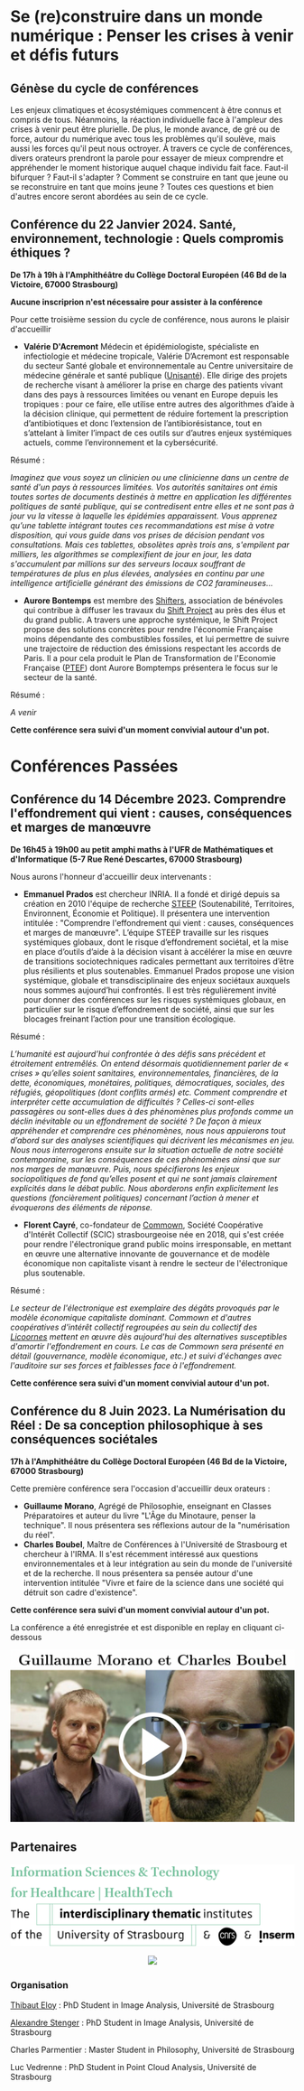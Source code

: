 # Se (re)construire dans un monde numérique : Penser les crises à venir et défis futurs

## Génèse du cycle de conférences

Les enjeux climatiques et écosystémiques commencent à être connus et compris de tous. Néanmoins, la réaction individuelle face à l'ampleur des crises à venir peut être plurielle. De plus, le monde avance, de gré ou de force, autour du numérique avec tous les problèmes qu'il soulève, mais aussi les forces qu'il peut nous octroyer. À travers ce cycle de conférences, divers orateurs prendront la parole pour essayer de mieux comprendre et appréhender le moment historique auquel chaque individu fait face. Faut-il bifurquer ? Faut-il s'adapter ? Comment se construire en tant que jeune ou se reconstruire en tant que moins jeune ? Toutes ces questions et bien d'autres encore seront abordées au sein de ce cycle.

## Conférence du 22 Janvier 2024. Santé, environnement, technologie : Quels compromis éthiques ?

__De 17h à 19h à l'Amphithéâtre du Collège Doctoral Européen (46 Bd de la Victoire, 67000 Strasbourg)__

**Aucune inscriprion n'est nécessaire pour assister à la conférence**

Pour cette troisième session du cycle de conférence, nous aurons le plaisir d'accueillir 

- **Valérie D'Acremont** Médecin et épidémiologiste, spécialiste en infectiologie et médecine tropicale, Valérie D’Acremont est responsable du secteur Santé globale et environnementale au Centre universitaire de médecine générale et santé publique ([Unisanté](https://www.unisante.ch/fr)). Elle dirige des projets de recherche visant à améliorer la prise en charge des patients vivant dans des pays à ressources limitées ou venant en Europe depuis les tropiques : pour ce faire, elle utilise entre autres des algorithmes d’aide à la décision clinique, qui permettent de réduire fortement la prescription d’antibiotiques et donc l’extension de l’antibiorésistance, tout en s’attelant à limiter l’impact de ces outils sur d’autres enjeux systémiques actuels, comme l’environnement et la cybersécurité.

Résumé : 

*Imaginez que vous soyez un clinicien ou une clinicienne dans un centre de santé d'un pays à ressources limitées. Vos autorités sanitaires ont émis toutes sortes de documents destinés à mettre en application les différentes politiques de santé publique, qui se contredisent entre elles et ne sont pas à jour vu la vitesse à laquelle les épidémies apparaissent. Vous apprenez qu’une tablette intégrant toutes ces recommandations est mise à votre disposition, qui vous guide dans vos prises de décision pendant vos consultations. Mais ces tablettes, obsolètes après trois ans, s'empilent par milliers, les algorithmes se complexifient de jour en jour, les data s'accumulent par millions sur des serveurs locaux souffrant de températures de plus en plus élevées, analysées en continu par une intelligence artificielle générant des émissions de CO2 faramineuses…*

- **Aurore Bontemps** est membre des [Shifters](https://www.theshifters.org/), association de bénévoles qui contribue à diffuser les travaux du [Shift Project](https://theshiftproject.org/) au près des élus et du grand public. A travers une approche systémique, le Shift Project propose des solutions concrètes pour rendre l'économie Française moins dépendante des combustibles fossiles, et lui permettre de suivre une trajectoire de réduction des émissions respectant les accords de Paris. Il a pour cela produit le Plan de Transformation de l'Economie Française ([PTEF](https://theshiftproject.org/crises-climat-plan-de-transformation-de-leconomie-francaise/)) dont Aurore Bomptemps présentera le focus sur le secteur de la santé.

Résumé : 

*A venir*

__Cette conférence sera suivi d'un moment convivial autour d'un pot.__   

# __Conférences Passées__

## Conférence du 14 Décembre 2023. Comprendre l'effondrement qui vient : causes, conséquences et marges de manœuvre
__De 16h45 à 19h00 au petit amphi maths à l'UFR de Mathématiques et d'Informatique (5-7 Rue René Descartes, 67000 Strasbourg)__

Nous aurons l'honneur d'accueillir deux intervenants :

- **Emmanuel Prados** est chercheur INRIA. Il a fondé et dirigé depuis sa création en 2010 l'équipe de recherche [STEEP](https://steep.inria.fr/) (Soutenabilité, Territoires, Environnent, Économie et Politique).   Il présentera une intervention intitulée : "Comprendre l'effondrement qui vient : causes, conséquences et marges de manœuvre". L’équipe STEEP travaille sur les risques systémiques globaux, dont le risque d’effondrement sociétal, et la mise en place d’outils d’aide à la décision visant à accélérer la mise en œuvre de transitions sociotechniques radicales permettant aux territoires d’être plus résilients et plus soutenables. Emmanuel Prados propose une vision systémique, globale et transdisciplinaire des enjeux sociétaux auxquels nous sommes aujourd’hui confrontés. Il est très régulièrement invité pour donner des conférences sur les risques systémiques globaux, en particulier sur le risque d’effondrement de société, ainsi que sur les blocages freinant l’action pour une transition écologique.

Résumé :

*L’humanité est aujourd’hui confrontée à des défis sans précédent et étroitement entremêlés. On entend désormais quotidiennement parler de « crises » qu’elles soient sanitaires, environnementales, financières, de la dette, économiques, monétaires, politiques, démocratiques, sociales, des réfugiés, géopolitiques (dont conflits armés) etc. Comment comprendre et interpréter cette accumulation de difficultés ? Celles-ci sont-elles passagères ou sont-elles dues à des phénomènes plus profonds comme un déclin inévitable ou un effondrement de société ?
De façon à mieux appréhender et comprendre ces phénomènes, nous nous appuierons tout d’abord sur des analyses scientifiques qui décrivent les mécanismes en jeu. Nous nous interrogerons ensuite sur la situation actuelle de notre société contemporaine, sur les conséquences de ces phénomènes ainsi que sur nos marges de manœuvre. Puis, nous spécifierons les enjeux sociopolitiques de fond qu’elles posent et qui ne sont jamais clairement explicités dans le débat public. Nous aborderons enfin explicitement les questions (foncièrement politiques) concernant l’action à mener et évoquerons des éléments de réponse.*

- **Florent Cayré**, co-fondateur de [Commown](https://commown.coop/), Société Coopérative d'Intérêt Collectif (SCIC) strasbourgeoise née en 2018, qui s'est créée pour rendre l'électronique grand public moins irresponsable, en mettant en œuvre une alternative innovante de gouvernance et de modèle économique non capitaliste visant à rendre le secteur de l'électronique plus soutenable.

Résumé :

*Le secteur de l'électronique est exemplaire des dégâts provoqués par le modèle économique capitaliste dominant. Commown et d'autres coopératives d'intérêt collectif regroupées au sein du collectif des [Licoornes](https://www.licoornes.coop/) mettent en œuvre dès aujourd'hui des alternatives susceptibles d'amortir l'effondrement en cours. Le cas de Commown sera présenté en détail (gouvernance, modèle économique, etc.) et suivi d'échanges avec l'auditoire sur ses forces et faiblesses face à l'effondrement.*


__Cette conférence sera suivi d'un moment convivial autour d'un pot.__

## Conférence du 8 Juin 2023. La Numérisation du Réel : De sa conception philosophique à ses conséquences sociétales
__17h à l'Amphithéâtre du Collège Doctoral Européen (46 Bd de la Victoire, 67000 Strasbourg)__

Cette première conférence sera l'occasion d'accueillir deux orateurs :

- **Guillaume Morano**, Agrégé de Philosophie, enseignant en Classes Préparatoires et auteur du livre "L'Âge du Minotaure, penser la technique". Il nous présentera ses réflexions autour de la "numérisation du réel".
- **Charles Boubel**, Maître de Conférences à l'Université de Strasbourg et chercheur à l'IRMA. Il s'est récemment intéressé aux questions environnementales et à leur intégration au sein du monde de l'université et de la recherche. Il nous présentera sa pensée autour d'une intervention intitulée "Vivre et faire de la science dans une société qui détruit son cadre d'existence".

__Cette conférence sera suivi d'un moment convivial autour d'un pot.__

La conférence a été enregistrée et est disponible en replay en cliquant ci-dessous

[![IMAGE ALT TEXT HERE](./miniature_1.png)](https://www.youtube.com/watch?v=CagJaoKc2B4&ab)

## Partenaires

<p align="center">
  <img src="https://github.com/Reflexions-Ecosystemiques/Reflexions-Ecosystemiques.github.io/blob/main/En-iti-healthtech_Large_Couleur_Brill_100pt.png"/>
</p>

<p align="center">
  <img src="https://france.math.cnrs.fr/wp-content/uploads/2021/12/Unistra-iti-010_Carte_de_Visite.png" />
</p>


### Organisation 
[Thibaut Eloy](mailto:thibaut.eloy@etu.unistra.fr) : PhD Student in Image Analysis, Université de Strasbourg

[Alexandre Stenger](mailto:alstenger@unistra.fr) : PhD Student in Image Analysis, Université de Strasbourg

Charles Parmentier : Master Student in Philosophy, Université de Strasbourg

Luc Vedrenne : PhD Student in Point Cloud Analysis, Université de Strasbourg

